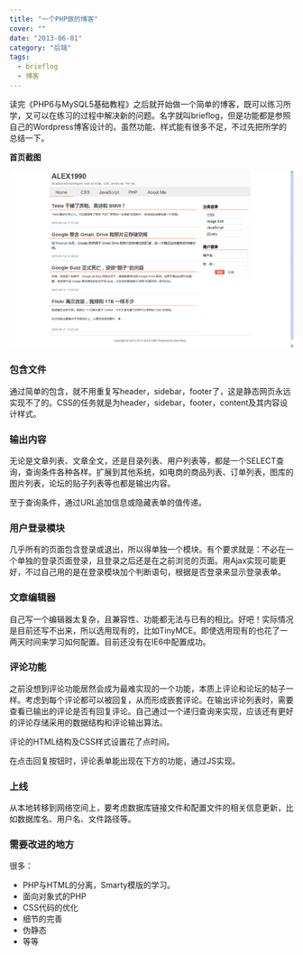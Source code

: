 ```yaml
---
title: "一个PHP做的博客"
cover: ""
date: "2013-06-01"
category: "后端"
tags:
  - brieflog
  - 博客
---
```


读完《PHP6与MySQL5基础教程》之后就开始做一个简单的博客，既可以练习所学，又可以在练习的过程中解决新的问题。名字就叫brieflog，但是功能都是参照自己的Wordpress博客设计的。虽然功能、样式能有很多不足，不过先把所学的总结一下。

**首页截图**

[![1948369788891271720](/uploads/2013/02/1948369788891271720.png)](/uploads/2013/02/1948369788891271720.png)

### 包含文件

通过简单的包含，就不用重复写header，sidebar，footer了，这是静态网页永远实现不了的。CSS的任务就是为header，sidebar，footer，content及其内容设计样式。

### 输出内容

无论是文章列表、文章全文，还是目录列表、用户列表等，都是一个SELECT查询，查询条件各种各样。扩展到其他系统，如电商的商品列表、订单列表，图库的图片列表，论坛的贴子列表等也都是输出内容。

至于查询条件，通过URL追加信息或隐藏表单的值传递。

### 用户登录模块

几乎所有的页面包含登录或退出，所以得单独一个模块。有个要求就是：不必在一个单独的登录页面登录，且登录之后还是在之前浏览的页面。用Ajax实现可能更好，不过自己用的是在登录模块加个判断语句，根据是否登录来显示登录表单。

### 文章编辑器

自己写一个编辑器太复杂，且兼容性、功能都无法与已有的相比。好吧！实际情况是目前还写不出来，所以选用现有的，比如TinyMCE。即使选用现有的也花了一两天时间来学习如何配置。目前还没有在IE6中配置成功。

### 评论功能

之前没想到评论功能居然会成为最难实现的一个功能，本质上评论和论坛的帖子一样。考虑到每个评论都可以被回复，从而形成嵌套评论。在输出评论列表时，需要查看已输出的评论是否有回复评论。自己通过一个递归查询来实现，应该还有更好的评论存储采用的数据结构和评论输出算法。

评论的HTML结构及CSS样式设置花了点时间。

在点击回复按钮时，评论表单能出现在下方的功能，通过JS实现。

### 上线

从本地转移到网络空间上，要考虑数据库链接文件和配置文件的相关信息更新，比如数据库名、用户名、文件路径等。

### 需要改进的地方

很多：

* PHP与HTML的分离，Smarty模版的学习。
* 面向对象式的PHP
* CSS代码的优化
* 细节的完善
* 伪静态
* 等等
